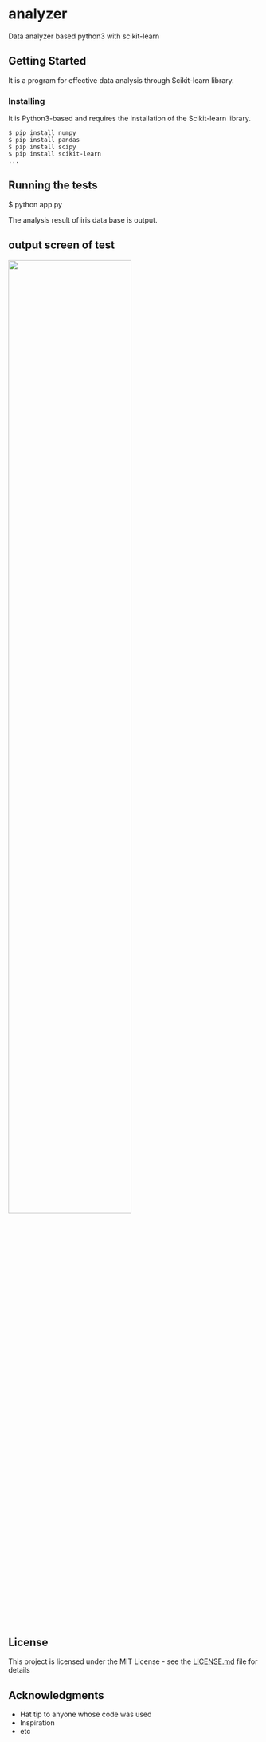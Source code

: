# analyzer
Data analyzer based python3 with scikit-learn


## Getting Started

It is a program for effective data analysis through Scikit-learn library.


### Installing

It is Python3-based and requires the installation of the Scikit-learn library.

```
$ pip install numpy
$ pip install pandas
$ pip install scipy
$ pip install scikit-learn
...
```


## Running the tests

$ python app.py

The analysis result of iris data base is output.

## output screen of test

<img src="https://github.com/spritecodej/analyzer/blob/master/assets/output.png" width="70%"></img>


## License

This project is licensed under the MIT License - see the [LICENSE.md](LICENSE.md) file for details


## Acknowledgments

* Hat tip to anyone whose code was used
* Inspiration
* etc

